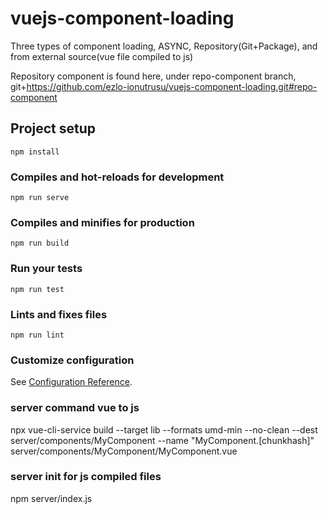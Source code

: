# vuejs-component-loading

Three types of component loading, ASYNC, Repository(Git+Package), and from external source(vue file compiled to js)

Repository component is found here, under repo-component branch, git+https://github.com/ezlo-ionutrusu/vuejs-component-loading.git#repo-component

## Project setup

```
npm install
```

### Compiles and hot-reloads for development

```
npm run serve
```

### Compiles and minifies for production

```
npm run build
```

### Run your tests

```
npm run test
```

### Lints and fixes files

```
npm run lint
```

### Customize configuration

See [Configuration Reference](https://cli.vuejs.org/config/).

### server command vue to js

npx vue-cli-service build --target lib --formats umd-min --no-clean --dest server/components/MyComponent --name "MyComponent.[chunkhash]" server/components/MyComponent/MyComponent.vue

### server init for js compiled files

npm server/index.js
